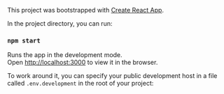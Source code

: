 This project was bootstrapped with [Create React App](https://github.com/facebookincubator/create-react-app).


In the project directory, you can run:

### `npm start`

Runs the app in the development mode.<br>
Open [http://localhost:3000](http://localhost:3000) to view it in the browser.


To work around it, you can specify your public development host in a file called `.env.development` in the root of your project:
